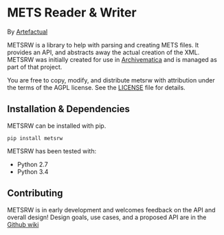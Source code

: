 # METS Reader & Writer

By [Artefactual](https://www.artefactual.com/)

METSRW is a library to help with parsing and creating METS files.
It provides an API, and abstracts away the actual creation of the XML.
METSRW was initially created for use in [Archivematica](https://github.com/artefactual/archivematica/) and is managed as part of that project.

You are free to copy, modify, and distribute metsrw with attribution under the terms of the AGPL license.
See the [LICENSE](LICENSE) file for details.


## Installation & Dependencies

METSRW can be installed with pip.

`pip install metsrw`

METSRW has been tested with:

* Python 2.7
* Python 3.4


## Contributing

METSRW is in early development and welcomes feedback on the API and overall design!
Design goals, use cases, and a proposed API are in the [Github wiki](https://github.com/artefactual-labs/mets-reader-writer/wiki)
